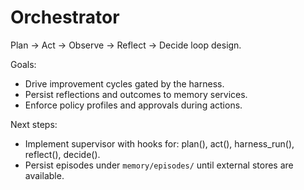 # Orchestrator

Plan → Act → Observe → Reflect → Decide loop design.

Goals:
- Drive improvement cycles gated by the harness.
- Persist reflections and outcomes to memory services.
- Enforce policy profiles and approvals during actions.

Next steps:
- Implement supervisor with hooks for: plan(), act(), harness_run(), reflect(), decide().
- Persist episodes under `memory/episodes/` until external stores are available.

